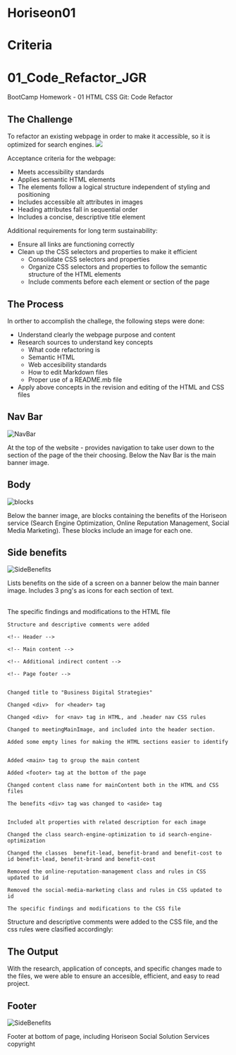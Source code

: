 # Horiseon01

# Criteria 
# 01_Code_Refactor_JGR
BootCamp Homework - 01 HTML CSS Git: Code Refactor

## The Challenge
To refactor an existing webpage in order to make it accessible, so it is optimized for search engines.
![](./assets/images/project_screen_Shot.png)

Acceptance criteria for the webpage:
- Meets accessibility standards
- Applies semantic HTML elements
- The elements follow a logical structure independent of styling and positioning
- Includes accessible alt attributes in images
- Heading attributes fall in sequential order
- Includes a concise, descriptive title element

Additional requirements for long term sustainability:
- Ensure all links are functioning correctly
- Clean up the CSS selectors and properties to make it efficient
  - Consolidate CSS selectors and properties
  - Organize CSS selectors and properties to follow the semantic structure of the HTML elements
  - Include comments before each element or section of the page


## The Process
In orther to accomplish the challege, the following steps were done:
- Understand clearly the webpage purpose and content
- Research sources to understand key concepts
  - What code refactoring is
  - Semantic HTML
  - Web accesibility standards
  - How to edit Markdown files
  - Proper use of a README.mb file
- Apply above concepts in the revision and editing of the HTML and CSS 
files

## Nav Bar

![NavBar](/assets/images/NavBar.png)

At the top of the website - provides navigation to take user down to the section of the page of the their choosing. Below the Nav Bar is the main banner image.


## Body

![blocks](/assets/images/blocks.png)

Below the banner image, are blocks containing the benefits of the Horiseon service (Search Engine Optimization, Online Reputation Management, Social Media Marketing). These blocks include an image for each one.


## Side benefits

![SideBenefits](/assets/images/side-benefits.png)

Lists benefits on the side of a screen on a banner below the main banner image. Includes 3 png's as icons for each section of text.


\
The specific findings and modifications to the HTML file
```
Structure and descriptive comments were added

<!-- Header -->

<!-- Main content -->

<!-- Additional indirect content -->

<!-- Page footer -->


Changed title to "Business Digital Strategies"

Changed <div>  for <header> tag

Changed <div>  for <nav> tag in HTML, and .header nav CSS rules

Changed to meetingMainImage, and included into the header section.

Added some empty lines for making the HTML sections easier to identify


Added <main> tag to group the main content

Added <footer> tag at the bottom of the page

Changed content class name for mainContent both in the HTML and CSS files

The benefits <div> tag was changed to <aside> tag


Included alt properties with related description for each image

Changed the class search-engine-optimization to id search-engine-optimization

Changed the classes  benefit-lead, benefit-brand and benefit-cost to id benefit-lead, benefit-brand and benefit-cost

Removed the online-reputation-management class and rules in CSS updated to id

Removed the social-media-marketing class and rules in CSS updated to id

The specific findings and modifications to the CSS file
```
Structure and descriptive comments were added to the CSS file, and the css rules were clasified accordingly:

## The Output
With the research, application of concepts, and specific changes made to the files, we were able to ensure an accesible, efficient, and easy to read project.  

## Footer

![SideBenefits](/assets/images/footer.png)

Footer at bottom of page, including Horiseon Social Solution Services copyright